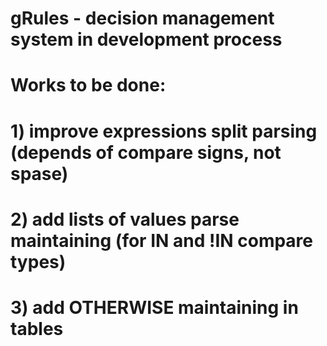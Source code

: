 # gRules - decision management system in development process
# Works to be done:
# 1) improve expressions split parsing (depends of compare signs, not spase) 
# 2) add lists of values parse maintaining (for IN and !IN compare types)
# 3) add OTHERWISE maintaining in tables 

